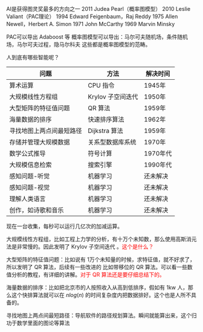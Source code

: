 AI是获得图灵奖最多的方向之一
2011 Judea Pearl（概率图模型）
2010 Leslie Valiant（PAC理论）
1994 Edward Feigenbaum，Raj Reddy
1975 Allen Newell，Herbert A. Simon
1971 John McCarthy
1969 Marvin Minsky

PAC可以导出 Adaboost 等
概率图模型可以导出：马尔可夫随机场，条件随机场，马尔可夫过程，隐马尔科夫 这些都是概率图模型的范畴。


人到底有哪些智能呢？


| 问题                     | 方法              | 解决时间 |
| ------------------------ | ----------------- | -------- |
| 算术运算                 | CPU 指令          | 1945年   |
| 大规模线性方程组         | Krylov 子空间迭代 | 1950年   |
| 大型矩阵的特征值问题     | QR 算法           | 1959年   |
| 海量数据的排序           | 快速排序算法      | 1962年   |
| 寻找地图上两点间最短路径 | Dijkstra 算法     | 1959年   |
| 存储并管理大规模数据     | 关系型数据库系统  | 1970年   |
| 数学公式推导             | 符号计算          | 1970年代 |
| 大规模信息检索           | 搜索引擎          | 1990年代 |
| 感知问题-听觉            | 机器学习          | 还未解决 |
| 感知问题-视觉            | 机器学习          | 还未解决 |
| 理解人类语言             | 机器学习          | 还未解决 |
| 创作，如诗歌和音乐       | 机器学习          | 还未解决 |

现在一台收集，每秒可以运行几亿次的加减运算。

大规模线性方程组，比如工程上力学的分析，有十万个未知数，那么使用高斯消元法是非常慢的。因此发明了 Krylov 子空间迭代 。<span style="color:red;">这个是什么？</span>

大型矩阵的特征值问题：比如说有 1万个未知量的时候，求特征值，就不好求了，所以发明了 QR 算法，后续有一些改进的 比如带移位的 QR 算法。可以看一些数值分析的教程，有详细的讲解。<span style="color:red;">对于 QR 算法还是要仔细总结下的。</span>


海量数据的排序：比如把北京市的人按照收入从高到低排序，假如有 1kw 人，那么这个快排算法就可以在 $nlog(n)$ 的时间复杂度内把数据排好。这个也是人所不具备的。

寻找地图上两点间最短路径：导航软件的路径规划算法。瞬间就能算出来，这个归功于数学里面的图论等算法
